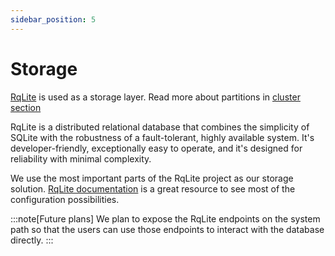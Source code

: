 ```yaml
---
sidebar_position: 5
---
```

# Storage
[RqLite](https://rqlite.io/) is used as a storage layer. Read more about partitions in [cluster section](/reference/cluster)

RqLite is a distributed relational database that combines the simplicity of SQLite with the robustness of a fault-tolerant, highly available system. It's developer-friendly, exceptionally easy to operate, and it's designed for reliability with minimal complexity.

We use the most important parts of the RqLite project as our storage solution.
[RqLite documentation](https://rqlite.io/docs/guides/config/) is a great resource to see most of the configuration possibilities.

:::note[Future plans]
We plan to expose the RqLite endpoints on the system path so that the users can use those endpoints to interact with the database directly.
:::
